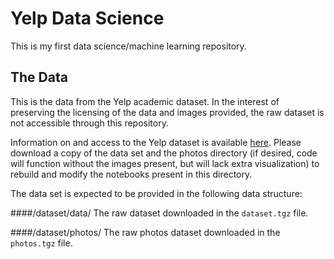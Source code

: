 # Yelp Data Science
This is my first data science/machine learning repository.


## The Data
This is the data from the Yelp academic dataset. In the interest of preserving the licensing of 
the data and images provided, the raw dataset is not accessible through this repository.

Information on and access to the Yelp dataset is available [here](https://www.yelp.com/dataset). 
Please  download a copy of the data set and the photos directory (if desired, code will function 
without the images present, but will lack extra visualization) to rebuild and modify the notebooks
present in this directory.

The data set is expected to be provided in the following data structure:

####/dataset/data/
The raw dataset downloaded in the `dataset.tgz` file.

####/dataset/photos/
The raw photos dataset downloaded in the `photos.tgz` file.